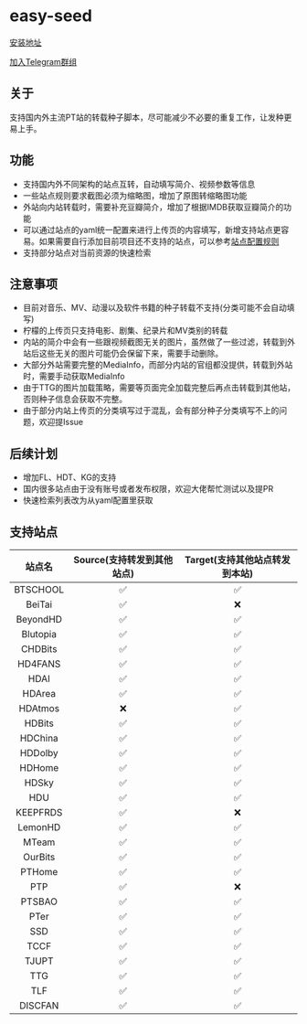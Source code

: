 # easy-seed

[安装地址](https://greasyfork.org/zh-CN/scripts/423199-easy-seed-pt%E4%B8%80%E9%94%AE%E8%BD%AC%E7%A7%8D)

[加入Telegram群组](https://t.me/easyseed)

## 关于

支持国内外主流PT站的转载种子脚本，尽可能减少不必要的重复工作，让发种更易上手。
## 功能
* 支持国内外不同架构的站点互转，自动填写简介、视频参数等信息
* 一些站点规则要求截图必须为缩略图，增加了原图转缩略图功能
* 外站向内站转载时，需要补充豆瓣简介，增加了根据IMDB获取豆瓣简介的功能
* 可以通过站点的yaml统一配置来进行上传页的内容填写，新增支持站点更容易。如果需要自行添加目前项目还不支持的站点，可以参考[站点配置规则](https://github.com/techmovie/easy-seed/wiki/%E5%A6%82%E4%BD%95%E5%A2%9E%E5%8A%A0%E7%9B%AE%E5%89%8D%E8%BF%98%E4%B8%8D%E6%94%AF%E6%8C%81%E7%9A%84%E7%AB%99%E7%82%B9%E9%85%8D%E7%BD%AE)
* 支持部分站点对当前资源的快速检索
  
## 注意事项
* 目前对音乐、MV、动漫以及软件书籍的种子转载不支持(分类可能不会自动填写)
* 柠檬的上传页只支持电影、剧集、纪录片和MV类别的转载
* 内站的简介中会有一些跟视频截图无关的图片，虽然做了一些过滤，转载到外站后这些无关的图片可能仍会保留下来，需要手动删除。
* 大部分外站需要完整的MediaInfo，而部分内站的官组都没提供，转载到外站时，需要手动获取MediaInfo
* 由于TTG的图片加载策略，需要等页面完全加载完整后再点击转载到其他站，否则种子信息会获取不完整。
* 由于部分内站上传页的分类填写过于混乱，会有部分种子分类填写不上的问题，欢迎提Issue
## 后续计划
* 增加FL、HDT、KG的支持
* 国内很多站点由于没有账号或者发布权限，欢迎大佬帮忙测试以及提PR
* 快速检索列表改为从yaml配置里获取

## 支持站点

|  站点名  | Source(支持转发到其他站点) | Target(支持其他站点转发到本站) |
| :------: | :------------------------: | :----------------------------: |
| BTSCHOOL |             ✅              |               ✅                |
|  BeiTai  |             ✅              |               ❌                |
| BeyondHD |             ✅              |               ✅                |
| Blutopia |             ✅              |               ✅                |
| CHDBits  |             ✅              |               ✅                |
| HD4FANS  |             ✅              |               ✅                |
|   HDAI   |             ✅              |               ✅                |
|  HDArea  |             ✅              |               ✅                |
| HDAtmos  |             ❌              |               ✅                |
|  HDBits  |             ✅              |               ✅                |
| HDChina  |             ✅              |               ✅                |
| HDDolby  |             ✅              |               ✅                |
|  HDHome  |             ✅              |               ✅                |
|  HDSky   |             ✅              |               ✅                |
|   HDU    |             ✅              |               ✅                |
| KEEPFRDS |             ✅              |               ❌                |
| LemonHD  |             ✅              |               ✅                |
|  MTeam   |             ✅              |               ✅                |
| OurBits  |             ✅              |               ✅                |
|  PTHome  |             ✅              |               ✅                |
|   PTP    |             ✅              |               ❌                |
|  PTSBAO  |             ✅              |               ✅                |
|   PTer   |             ✅              |               ✅                |
|   SSD    |             ✅              |               ✅                |
|   TCCF   |             ✅              |               ✅                |
|  TJUPT   |             ✅              |               ✅                |
|   TTG    |             ✅              |               ✅                |
|   TLF    |             ✅              |               ✅                |
| DISCFAN  |             ✅              |               ✅                |

